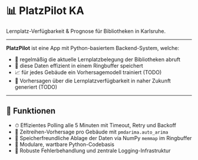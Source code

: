 
# 📊 PlatzPilot KA 

Lernplatz-Verfügbarkeit & Prognose für Bibliotheken in Karlsruhe.

---

**PlatzPilot** ist eine App mit Python-basiertem Backend-System, welche:

- 🔄 regelmäßig die aktuelle Lernplatzbelegung der Bibliotheken abruft
- 💾 diese Daten effizient in einem Ringbuffer speichert
- 📈 für jedes Gebäude ein Vorhersagemodell trainiert (TODO)
- 🔮 Vorhersagen über die Lernplatzverfügbarkeit in naher Zukunft generiert (TODO)

---

## 🚀 Funktionen

- ⏱ Effizientes Polling alle 5 Minuten mit Timeout, Retry und Backoff
- 🧠 Zeitreihen-Vorhersage pro Gebäude mit `pmdarima.auto_arima`
- 💾 Speicherfreundliche Ablage der Daten via NumPy `memmap` im Ringbuffer
- 📁 Modulare, wartbare Python-Codebasis
- 🔐 Robuste Fehlerbehandlung und zentrale Logging-Infrastruktur
